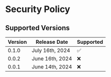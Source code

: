 # Security Policy

## Supported Versions


| Version | Release Date                      | Supported          |
| ------- | --------------------------------- | ------------------ |
| 0.1.0   | July 16th, 2024                   | :white_check_mark: |
| 0.0.2   | June 16th, 2024                   | :x:                |
| 0.0.1   | June 14th, 2024                   | :x:                |